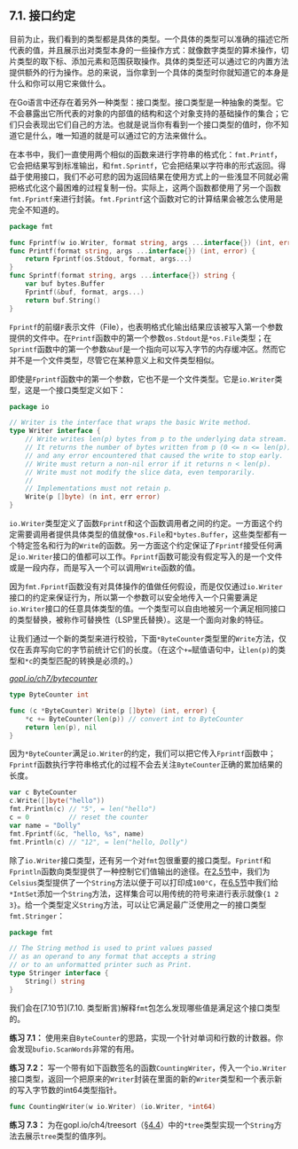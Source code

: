 ## 7.1. 接口约定

目前为止，我们看到的类型都是具体的类型。一个具体的类型可以准确的描述它所代表的值，并且展示出对类型本身的一些操作方式：就像数字类型的算术操作，切片类型的取下标、添加元素和范围获取操作。具体的类型还可以通过它的内置方法提供额外的行为操作。总的来说，当你拿到一个具体的类型时你就知道它的本身是什么和你可以用它来做什么。

在Go语言中还存在着另外一种类型：接口类型。接口类型是一种抽象的类型。它不会暴露出它所代表的对象的内部值的结构和这个对象支持的基础操作的集合；它们只会表现出它们自己的方法。也就是说当你有看到一个接口类型的值时，你不知道它是什么，唯一知道的就是可以通过它的方法来做什么。

在本书中，我们一直使用两个相似的函数来进行字符串的格式化：`fmt.Printf`，它会把结果写到标准输出，和`fmt.Sprintf`，它会把结果以字符串的形式返回。得益于使用接口，我们不必可悲的因为返回结果在使用方式上的一些浅显不同就必需把格式化这个最困难的过程复制一份。实际上，这两个函数都使用了另一个函数`fmt.Fprintf`来进行封装。`fmt.Fprintf`这个函数对它的计算结果会被怎么使用是完全不知道的。

``` go
package fmt

func Fprintf(w io.Writer, format string, args ...interface{}) (int, error)
func Printf(format string, args ...interface{}) (int, error) {
	return Fprintf(os.Stdout, format, args...)
}
func Sprintf(format string, args ...interface{}) string {
	var buf bytes.Buffer
	Fprintf(&buf, format, args...)
	return buf.String()
}
```

`Fprintf`的前缀`F`表示文件（File），也表明格式化输出结果应该被写入第一个参数提供的文件中。在`Printf`函数中的第一个参数`os.Stdout`是`*os.File`类型；在`Sprintf`函数中的第一个参数`&buf`是一个指向可以写入字节的内存缓冲区。然而它并不是一个文件类型，尽管它在某种意义上和文件类型相似。

即使是`Fprintf`函数中的第一个参数，它也不是一个文件类型。它是`io.Writer`类型，这是一个接口类型定义如下：

``` go
package io

// Writer is the interface that wraps the basic Write method.
type Writer interface {
	// Write writes len(p) bytes from p to the underlying data stream.
	// It returns the number of bytes written from p (0 <= n <= len(p))
	// and any error encountered that caused the write to stop early.
	// Write must return a non-nil error if it returns n < len(p).
	// Write must not modify the slice data, even temporarily.
	//
	// Implementations must not retain p.
	Write(p []byte) (n int, err error)
}
```

`io.Writer`类型定义了函数`Fprintf`和这个函数调用者之间的约定。一方面这个约定需要调用者提供具体类型的值就像`*os.File`和`*bytes.Buffer`，这些类型都有一个特定签名和行为的`Write`的函数。另一方面这个约定保证了`Fprintf`接受任何满足`io.Writer`接口的值都可以工作。`Fprintf`函数可能没有假定写入的是一个文件或是一段内存，而是写入一个可以调用`Write`函数的值。

因为`fmt.Fprintf`函数没有对具体操作的值做任何假设，而是仅仅通过`io.Writer`接口的约定来保证行为，所以第一个参数可以安全地传入一个只需要满足`io.Writer`接口的任意具体类型的值。一个类型可以自由地被另一个满足相同接口的类型替换，被称作可替换性（LSP里氏替换）。这是一个面向对象的特征。

让我们通过一个新的类型来进行校验，下面`*ByteCounter`类型里的`Write`方法，仅仅在丢弃写向它的字节前统计它们的长度。（在这个`+=`赋值语句中，让`len(p)`的类型和`*c`的类型匹配的转换是必须的。）

<u><i>gopl.io/ch7/bytecounter</i></u>
```go
type ByteCounter int

func (c *ByteCounter) Write(p []byte) (int, error) {
	*c += ByteCounter(len(p)) // convert int to ByteCounter
	return len(p), nil
}
```

因为`*ByteCounter`满足`io.Writer`的约定，我们可以把它传入`Fprintf`函数中；`Fprintf`函数执行字符串格式化的过程不会去关注`ByteCounter`正确的累加结果的长度。

```go
var c ByteCounter
c.Write([]byte("hello"))
fmt.Println(c) // "5", = len("hello")
c = 0          // reset the counter
var name = "Dolly"
fmt.Fprintf(&c, "hello, %s", name)
fmt.Println(c) // "12", = len("hello, Dolly")
```

除了`io.Writer`接口类型，还有另一个对`fmt`包很重要的接口类型。`Fprintf`和`Fprintln`函数向类型提供了一种控制它们值输出的途径。在[2.5节](2.5.%20类型)中，我们为`Celsius`类型提供了一个`String`方法以便于可以打印成`100°C`，在[6.5节](6.5.%20示例：Bit数组)中我们给`*IntSet`添加一个`String`方法，这样集合可以用传统的符号来进行表示就像`{1 2 3}`。给一个类型定义`String`方法，可以让它满足最广泛使用之一的接口类型`fmt.Stringer`：

```go
package fmt

// The String method is used to print values passed
// as an operand to any format that accepts a string
// or to an unformatted printer such as Print.
type Stringer interface {
	String() string
}
```

我们会在[7.10节](7.10. 类型断言)解释`fmt`包怎么发现哪些值是满足这个接口类型的。

**练习 7.1：** 使用来自`ByteCounter`的思路，实现一个针对单词和行数的计数器。你会发现`bufio.ScanWords`非常的有用。

**练习 7.2：** 写一个带有如下函数签名的函数`CountingWriter`，传入一个`io.Writer`接口类型，返回一个把原来的`Writer`封装在里面的新的`Writer`类型和一个表示新的写入字节数的int64类型指针。

```go
func CountingWriter(w io.Writer) (io.Writer, *int64)
```

**练习 7.3：** 为在gopl.io/ch4/treesort（[§4.4](4.4.%20结构体)）中的`*tree`类型实现一个`String`方法去展示`tree`类型的值序列。
